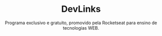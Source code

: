 <h1 align="center">DevLinks</h1>
<p align="center">
Programa exclusivo e gratuito, promovido pela Rocketseat para ensino de tecnologias WEB.
</p>
